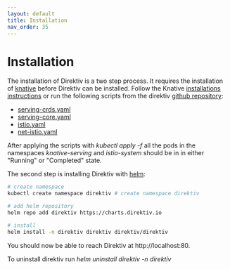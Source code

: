 ```yaml
---
layout: default
title: Installation
nav_order: 35
---
```


# Installation

The installation of Direktiv is a two step process. It requires the installation of [knative](https://knative.dev/)  before Direktiv can be installed.
Follow the Knative [installations instructions](https://knative.dev/docs/install/) or run the following scripts from the direktiv [github repository](https://github.com/vorteil/direktiv/tree/main/scripts/knative):

- [serving-crds.yaml](https://github.com/vorteil/direktiv/tree/main/scripts/knative/serving-crds.yaml)
- [serving-core.yaml](https://github.com/vorteil/direktiv/tree/main/scripts/knative/serving-core.yaml)
- [istio.yaml](https://github.com/vorteil/direktiv/tree/main/scripts/knative/istio.yaml)
- [net-istio.yaml](https://github.com/vorteil/direktiv/tree/main/scripts/knative/net-istio.yaml)

After applying the scripts with *kubectl apply -f* all the pods in the namespaces *knative-serving* and *istio-system* should be in in either "Running" or "Completed" state.

The second step is installing Direktiv with [helm](https://helm.sh/):

```sh
# create namespace
kubectl create namespace direktiv # create namespace direktiv

# add helm repository
helm repo add direktiv https://charts.direktiv.io

# install
helm install -n direktiv direktiv direktiv/direktiv  
```

You should now be able to reach Direktiv at http://localhost:80.

To uninstall direktiv run *helm uninstall direktiv -n direktiv*
